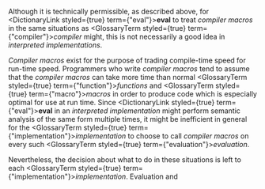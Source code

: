 
 



Although it is technically permissible, as described above, for <DictionaryLink styled={true} term={"eval"}><b>eval</b></DictionaryLink> to treat *compiler macros* in the same situations as <GlossaryTerm styled={true} term={"compiler"}><i>compiler</i></GlossaryTerm> might, this is not necessarily a good idea in *interpreted implementations*. 



*Compiler macros* exist for the purpose of trading compile-time speed for run-time speed. Programmers who write *compiler macros* tend to assume that the *compiler macros* can take more time than normal <GlossaryTerm styled={true} term={"function"}><i>functions</i></GlossaryTerm> and <GlossaryTerm styled={true} term={"macro"}><i>macros</i></GlossaryTerm> in order to produce code which is especially optimal for use at run time. Since <DictionaryLink styled={true} term={"eval"}><b>eval</b></DictionaryLink> in an *interpreted implementation* might perform semantic analysis of the same form multiple times, it might be inefficient in general for the <GlossaryTerm styled={true} term={"implementation"}><i>implementation</i></GlossaryTerm> to choose to call *compiler macros* on every such <GlossaryTerm styled={true} term={"evaluation"}><i>evaluation</i></GlossaryTerm>. 



Nevertheless, the decision about what to do in these situations is left to each <GlossaryTerm styled={true} term={"implementation"}><i>implementation</i></GlossaryTerm>. Evaluation and 











